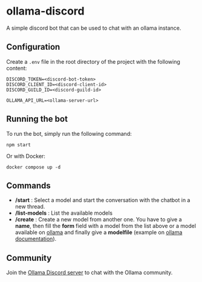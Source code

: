 # ollama-discord

A simple discord bot that can be used to chat with an ollama instance.

## Configuration

Create a `.env` file in the root directory of the project with the following content:

```
DISCORD_TOKEN=<discord-bot-token>
DISCORD_CLIENT_ID=<discord-client-id>
DISCORD_GUILD_ID=<discord-guild-id>

OLLAMA_API_URL=<ollama-server-url>
```

## Running the bot

To run the bot, simply run the following command:

```
npm start
```

Or with Docker:

```
docker compose up -d
```

## Commands

- **/start** : Select a model and start the conversation with the chatbot in a new thread.
- **/list-models** : List the available models
- **/create** : Create a new model from another one. You have to give a **name**, then fill the **form** field with a model from the list above or a model available on [ollama](https://ollama.com/search) and finally give a **modelfile** (example on [ollama documentation](https://github.com/ollama/ollama/blob/main/docs/modelfile.md)).

## Community

Join the [Ollama Discord server](https://discord.gg/TNEZ5b54BS) to chat with the Ollama community.
